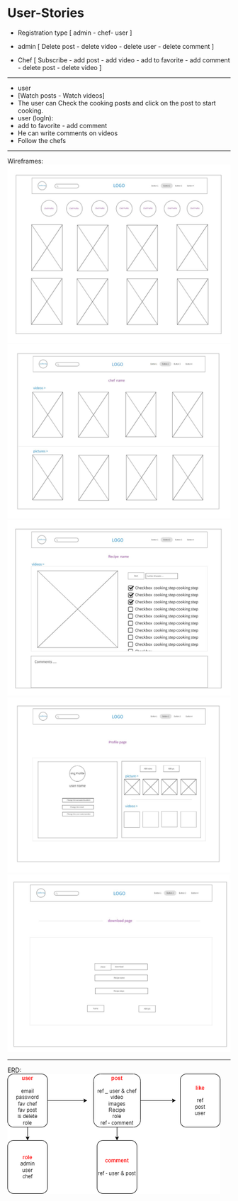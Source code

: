 # User-Stories

- Registration type [ admin - chef- user ]

- admin [ Delete post - delete video - delete user - delete comment ]

- Chef [ Subscribe - add post - add video - add to favorite - add comment - delete post - delete video ]

---

- user
- [Watch posts - Watch videos]
- The user can Check the cooking posts and click on the post to start cooking.
- user (logIn):
- add to favorite - add comment 
- He can write comments on videos
- Follow the chefs

---
Wireframes:
![ER Diagram](https://github.com/AbdulhakimAloudah/User-Stories/blob/main/img/home.jpg)
![ER Diagram](https://github.com/AbdulhakimAloudah/User-Stories/blob/main/img/chefP.jpg)
![ER Diagram](https://github.com/AbdulhakimAloudah/User-Stories/blob/main/img/re.jpg)
![ER Diagram](https://github.com/AbdulhakimAloudah/User-Stories/blob/main/img/profile%20.jpg)
![ER Diagram](https://github.com/AbdulhakimAloudah/User-Stories/blob/main/img/d-page.jpg)

---
ERD:
![ER Diagram](https://github.com/AbdulhakimAloudah/User-Stories/blob/main/img/Untitled%20Diagram.drawio%20(2).png)
